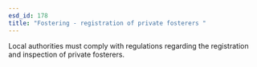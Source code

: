 ```yaml
---
esd_id: 178
title: "Fostering - registration of private fosterers "
---
```


Local authorities must comply with regulations regarding the registration and inspection of private fosterers.

